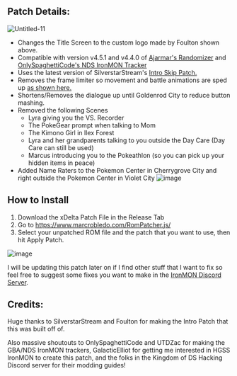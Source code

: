 ## Patch Details:
![Untitled-11](https://user-images.githubusercontent.com/109924208/196058456-1fb3616f-c87c-4d8f-a67e-25967b22bfd3.png)
- Changes the Title Screen to the custom logo made by Foulton shown above.
- Compatible with version v4.5.1 and v4.4.0 of [Ajarmar's Randomizer](https://github.com/Ajarmar/universal-pokemon-randomizer-zx) and [OnlySpaghettiCode's NDS IronMON Tracker](https://github.com/Brian0255/NDS-Ironmon-Tracker)
- Uses the latest version of SilverstarStream's [Intro Skip Patch.](https://www.pokecommunity.com/showthread.php?p=10481634)
- Removes the frame limiter so movement and battle animations are sped up [as shown here.](https://www.youtube.com/watch?v=P7P6tjsuNxY&t=77s)
- Shortens/Removes the dialogue up until Goldenrod City to reduce button mashing.
- Removed the following Scenes
  - Lyra giving you the VS. Recorder
  - The PokeGear prompt when talking to Mom
  - The Kimono Girl in Ilex Forest
  - Lyra and her grandparents talking to you outside the Day Care (Day Care can still be used)
  - Marcus introducing you to the Pokeathlon (so you can pick up your hidden items in peace)
- Added Name Raters to the Pokemon Center in Cherrygrove City and right outside the Pokemon Center in Violet City
![image](https://user-images.githubusercontent.com/109924208/195184355-c02e4cd5-54d1-4b78-b919-7323aa2c44cf.png)

## How to Install
1. Download the xDelta Patch File in the Release Tab
2. Go to https://www.marcrobledo.com/RomPatcher.js/
3. Select your unpatched ROM file and the patch that you want to use, then hit Apply Patch.

![image](https://user-images.githubusercontent.com/109924208/190934121-551e88bc-b0f6-4d09-80ef-4da0a72af52b.png)

I will be updating this patch later on if I find other stuff that I want to fix so feel free to suggest some fixes you want to make in the [IronMON Discord Server](https://discord.gg/Z5aruYafq4).

## Credits:

Huge thanks to SilverstarStream and Foulton for making the Intro Patch that this was built off of.

Also massive shoutouts to OnlySpaghettiCode and UTDZac for making the GBA/NDS IronMON trackers, GalacticElliot for getting me interested in HGSS IronMON to create this patch, and the folks in the Kingdom of DS Hacking Discord server for their modding guides!
